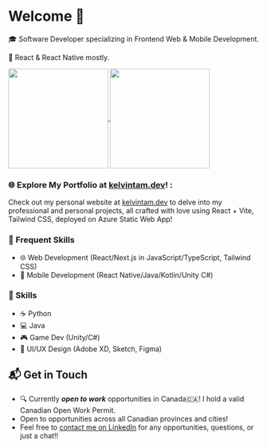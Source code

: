 # Welcome 👋

🎓 Software Developer specializing in Frontend Web & Mobile Development.

📱 React & React Native mostly.

<a href="https://kelvintam.dev">
  <img height=200 align="center" src="https://github-readme-stats.kelvintam.dev/api?username=kelvinthh&hide_rank=true&hide=issues,contribs&hide_border=true&theme=radical" />
</a>
<a href="https://img-gen.kelvintam.dev">
  <img height=200 align="center" src="https://github-readme-stats.kelvintam.dev/api/top-langs?username=kelvinthh&layout=compact&langs_count=6&card_width=320&hide=C%23,SourcePawn,ShaderLab,Java,HLSL,GLSL,C%2b%2b&hide_border=true&theme=radical" />
</a>

### 🌐 Explore My Portfolio at [kelvintam.dev](https://kelvintam.dev)! :

Check out my personal website at [kelvintam.dev](https://kelvintam.dev) to delve into my professional and personal projects, all crafted with love using React + Vite, Tailwind CSS, deployed on Azure Static Web App!

### 🌟 Frequent Skills

- 🌐 Web Development (React/Next.js in JavaScript/TypeScript, Tailwind CSS)
- 📱 Mobile Development (React Native/Java/Kotlin/Unity C#)

### 📝 Skills 
	
- ☕ Python
- 💻 Java
- 🎮 Game Dev (Unity/C#)
- 🎨 UI/UX Design (Adobe XD, Sketch, Figma)

## 📬 Get in Touch
* 🔍 Currently **_open to work_** opportunities in Canada🇨🇦! I hold a valid Canadian Open Work Permit.
* Open to opportunities across all Canadian provinces and cities!
* Feel free to [contact me on LinkedIn](https://www.linkedin.com/in/hhtam) for any opportunities, questions, or just a chat!!
